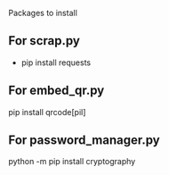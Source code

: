 Packages to install
## For scrap.py
* pip install requests

## For embed_qr.py
pip install qrcode[pil]

## For password_manager.py
python -m pip install cryptography